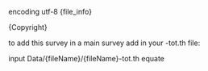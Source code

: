 encoding utf-8
{file_info}

{Copyright}

to add this survey in a main survey add in your -tot.th file: 

input Data/{fileName}/{fileName}-tot.th
equate
